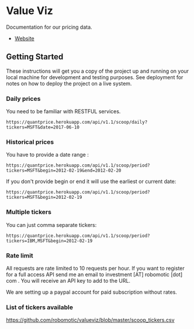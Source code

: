 # Value Viz

Documentation for our pricing data.
* [Website](http://quantprice.herokuapp.com)

## Getting Started

These instructions will get you a copy of the project up and running on your local machine for development and testing purposes. See deployment for notes on how to deploy the project on a live system.

### Daily prices

You need to be familiar with RESTFUL services.

```
https://quantprice.herokuapp.com/api/v1.1/scoop/daily?tickers=MSFT&date=2017-06-10
```

### Historical prices

You have to provide a date range :

```
https://quantprice.herokuapp.com/api/v1.1/scoop/period?tickers=MSFT&begin=2012-02-19&end=2012-02-20
```

If you don't provide begin or end it will use the earliest or current date:

```
https://quantprice.herokuapp.com/api/v1.1/scoop/period?tickers=MSFT&begin=2012-02-19
```

### Multiple tickers

You can just comma separate tickers:

```
https://quantprice.herokuapp.com/api/v1.1/scoop/period?tickers=IBM,MSFT&begin=2012-02-19
```

### Rate limit

All requests are rate limited to 10 requests per hour.
If you want to register for a full access API send me an email to investment [AT] robomotic [dot] com .
You will receive an API key to add to the URL.

We are setting up a paypal account for paid subscription without rates.

### List of tickers available

https://github.com/robomotic/valueviz/blob/master/scoop_tickers.csv

